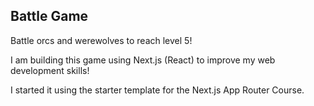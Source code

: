 ## Battle Game

Battle orcs and werewolves to reach level 5!

I am building this game using Next.js (React) to improve my web development skills!

I started it using the starter template for the Next.js App Router Course.